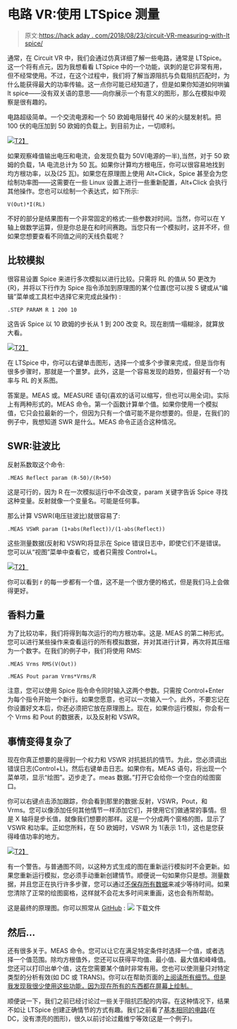 # 电路 VR:使用 LTSpice 测量

> 原文:[https://hack aday . com/2018/08/23/circuit-VR-measuring-with-lt spice/](https://hackaday.com/2018/08/23/circuit-vr-measuring-with-ltspice/)

通常，在 Circuit VR 中，我们会通过仿真详细了解一些电路，通常是 LTSpice。这一个将有点元，因为我想看看 LTSpice 中的一个功能，讽刺的是它非常有用，但不经常使用。不过，在这个过程中，我们将了解当源阻抗与负载阻抗匹配时，为什么能获得最大的功率传输。这一点你可能已经知道了，但是如果你知道如何哄骗 lt spice——没有双关语的意思——向你展示一个有意义的图形，那么在模拟中观察是很有趣的。

电路超级简单。一个交流电源和一个 50 欧姆电阻替代 40 米的火腿发射机。把 100 伏的电压加到 50 欧姆的负载上。到目前为止，一切顺利。

[![](../Images/0b4c9793428aec1e38b99ec0623eb2b5.png)T2】](https://hackaday.com/wp-content/uploads/2018/08/base.png)

如果观察峰值输出电压和电流，会发现负载为 50V(电源的一半),当然，对于 50 欧姆的负载，1A 电流总计为 50 瓦。如果你计算均方根电压，你可以很容易地找到均方根功率，以及(25 瓦)。如果您在原理图上使用 Alt+Click，Spice 甚至会为您绘制功率图——这需要在一些 Linux 设置上进行一些重新配置，Alt+Click 会执行其他操作。您也可以绘制一个表达式，如下所示:

`V(Out)*I(RL)`

不好的部分是结果图有一个非常固定的格式:一些参数对时间。当然，你可以在 Y 轴上做数学运算，但是你总是在和时间赛跑。当您只有一个模拟时，这并不坏，但如果您想要查看不同值之间的天线负载呢？

## 比较模拟

很容易设置 Spice 来进行多次模拟以进行比较。只需将 RL 的值从 50 更改为{R}，并将以下行作为 Spice 指令添加到原理图的某个位置(您可以按 S 键或从“编辑”菜单或工具栏中选择它来完成此操作) :

`.STEP PARAM R 1 200 10`

这告诉 Spice 以 10 欧姆的步长从 1 到 200 改变 R。现在剧情一塌糊涂，就算放大看。

[![](../Images/b5f60201fe9c286e36e4043a1dc03655.png)T2】](https://hackaday.com/wp-content/uploads/2018/08/badplot.png)

在 LTSpice 中，你可以右键单击图形，选择一个或多个步骤来完成，但是当你有很多步骤时，那就是一个噩梦。此外，这是一个容易发现的趋势，但最好有一个功率与 RL 的关系图。

答案是。MEAS 或。MEASURE 语句(喜欢的话可以缩写，但也可以用全词)。实际上有两种形式的。MEAS 命令。第一个函数计算单个值。如果你使用一个模拟值，它只会拉最新的一个，但因为只有一个值可能不是你想要的。但是，在我们的例子中，我想知道 SWR 是什么。MEAS 命令正适合这种情况。

## SWR:驻波比

反射系数取这个命令:

`.MEAS Reflect param (R-50)/(R+50)`

这是可行的，因为 R 在一次模拟运行中不会改变，param 关键字告诉 Spice 寻找这种变量。反射就像一个变量名。可能是任何事。

那么计算 VSWR(电压驻波比)就很容易了:

`.MEAS VSWR param (1+abs(Reflect))/(1-abs(Reflect))`

这些测量数据(反射和 VSWR)将显示在 Spice 错误日志中，即使它们不是错误。您可以从“视图”菜单中查看它，或者只需按 Control+L。

[![](../Images/0160647bc4a98761ee9a45df74a3f79d.png)T2】](https://hackaday.com/wp-content/uploads/2018/08/ssreflect.png)

你可以看到 r 的每一步都有一个值，这不是一个很方便的格式，但是我们马上会做得更好。

## 香料力量

为了比较功率，我们将得到每次运行的均方根功率。这是. MEAS 的第二种形式。您可以进行某些操作来查看运行的所有模拟数据，并对其进行计算，再次将其压缩为一个数字。在我们的例子中，我们将使用 RMS:

`.MEAS Vrms RMS(V(Out))`

`.MEAS Pout param Vrms*Vrms/R`

注意，您可以使用 Spice 指令命令同时输入这两个参数。只需按 Control+Enter 为每个指令开始一个新行。如果您愿意，也可以一次输入一个。此外，不要忘记在你设置好文本后，你还必须把它放在原理图上。现在，如果你运行模拟，你会有一个 Vrms 和 Pout 的数据表，以及反射和 VSWR。

## 事情变得复杂了

现在你真正想要的是得到一个权力和 VSWR 对抗抵抗的情节。为此，您必须调出错误日志(Control+L)。然后右键单击日志。如果你有。MEAS 语句，将出现一个菜单项，显示“绘图”。迈步走了。meas 数据。”打开它会给你一个空白的绘图窗口。

你可以右键点击添加跟踪，你会看到那里的数据:反射，VSWR，Pout，和 Vrms。您可以像添加任何其他情节一样添加它们，并使用它们做通常的事情。但是 X 轴将是步长值，就像我们想要的那样。这是一个分成两个窗格的图，显示了 VSWR 和功率。正如您所料，在 50 欧姆时，VSWR 为 1(表示 1:1)，这也是您获得峰值功率的地方。

[![](../Images/f1c312cbe70d23c20b2406bc16a14c5d.png)T2】](https://hackaday.com/wp-content/uploads/2018/08/plot3.png)

有一个警告。与普通图不同，以这种方式生成的图在重新运行模拟时不会更新。如果您重新运行模拟，您必须手动重新创建情节。顺便说一句如果你只是想。测量数据，并且您正在执行许多步骤，您可以通过[不保存所有数据](http://ltwiki.org/index.php?title=SAVE_Limit_the_amount_of_saved_data)来减少等待时间。如果您清除了正常的绘图窗格，这样就不会花太多时间来重画，这也会有所帮助。

这是最终的原理图。你可以照常从 [GitHub](https://github.com/wd5gnr/circuitvr/tree/master/measure) : [![](../Images/ae828a5341cd4fa23c2c3b1bf58f3949.png)](https://hackaday.com/wp-content/uploads/2018/08/schem3.png) 下载文件

## 然后…

还有很多关于。MEAS 命令。您可以让它在满足特定条件时选择一个值，或者选择一个值范围。除均方根值外，您还可以获得平均值、最小值、最大值和峰峰值。您还可以打印出单个值，这在您需要某个值时非常有用。您也可以使测量只对特定类型的分析有效(如 DC 或 TRANS)。你可以在帮助页面的[上阅读所有细节。但是我发现我很少使用这些功能，因为现在所有的东西都在屏幕上绘制。](http://ltwiki.org/LTspiceHelpXVII/LTspiceHelp/html/DotMeasure.htm)

顺便说一下，我们之前已经讨论过一些关于阻抗匹配的内容。在这种情况下，结果不如让 LTSpice 创建正确情节的方式有趣。我们之前看了[基本相同的电路](https://hackaday.com/2016/02/29/spice-power/)(在 DC，没有漂亮的图形)，很久以前讨论过戴维宁等效(这是一个例子)。